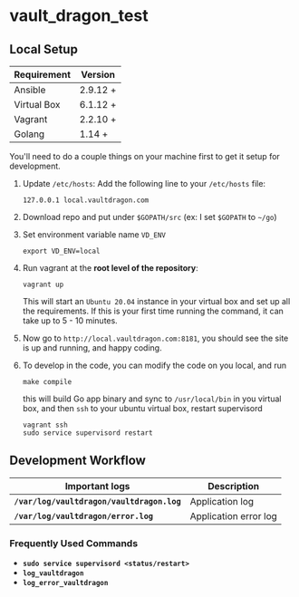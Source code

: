 # vault_dragon_test

## Local Setup

| Requirement | Version  |
| ----------  | -------- |
| Ansible     | 2.9.12 + |
| Virtual Box | 6.1.12 + |
| Vagrant     | 2.2.10 + |
| Golang      | 1.14 +   |

You'll need to do a couple things on your machine first to get it setup for development.

1. Update `/etc/hosts`:
    Add the following line to your `/etc/hosts` file:

    ```shell
    127.0.0.1 local.vaultdragon.com
    ```

2. Download repo and put under `$GOPATH/src` (ex: I set `$GOPATH` to `~/go`)
3. Set environment variable name `VD_ENV`
   
   ```shell
   export VD_ENV=local
   ```

4. Run vagrant at the **root level of the repository**:

    ```shell
    vagrant up
    ```

    This will start an `Ubuntu 20.04` instance in your virtual box and set up all the requirements.
    If this is your first time running the command, it can take up to 5 - 10 minutes.

5. Now go to `http://local.vaultdragon.com:8181`, you should see the site is up and running, and happy coding.

6. To develop in the code, you can modify the code on you local, and run 

    ```
    make compile
    ```

    this will build Go app binary and sync to `/usr/local/bin` in you virtual box, and then `ssh` to your ubuntu virtual box, restart supervisord

    ```
    vagrant ssh
    sudo service supervisord restart
    ```

## Development Workflow

| Important logs                 | Description           |
| -------------------------------| --------------------- |
| **`/var/log/vaultdragon/vaultdragon.log`** | Application log       |
| **`/var/log/vaultdragon/error.log`**   | Application error log |


### Frequently  Used Commands
 - **`sudo service supervisord <status/restart>`**
 - **`log_vaultdragon`**
 - **`log_error_vaultdragon`**